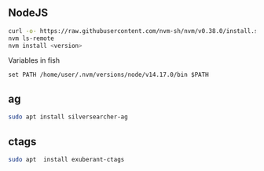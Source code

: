 ## NodeJS 
```sh
curl -o- https://raw.githubusercontent.com/nvm-sh/nvm/v0.38.0/install.sh | bash
nvm ls-remote 
nvm install <version>
```

Variables in fish
```fish
set PATH /home/user/.nvm/versions/node/v14.17.0/bin $PATH
```

## ag
```sh
sudo apt install silversearcher-ag
```

## ctags
```sh
sudo apt  install exuberant-ctags
```
